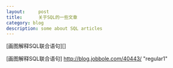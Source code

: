 ```yaml
---
layout:     post
title:      关于SQL的一些文章
category: blog
description: some about SQL articles
---
```


[画图解释SQL联合语句][]


[画图解释SQL联合语句]   http://blog.jobbole.com/40443/ "regular1"